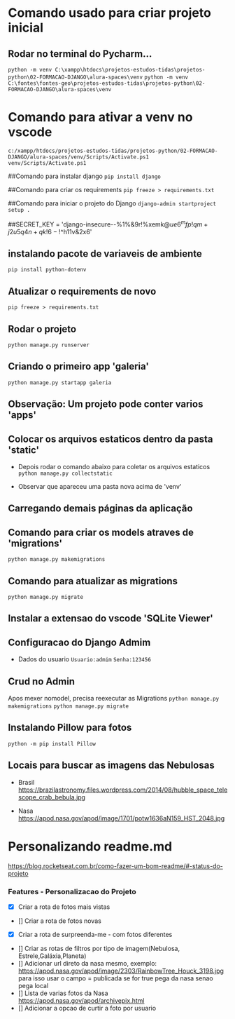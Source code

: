 # Comando usado para criar projeto inicial
## Rodar no terminal do Pycharm...
`python -m venv C:\xampp\htdocs\projetos-estudos-tidas\projetos-python\02-FORMACAO-DJANGO\alura-spaces\venv`
`python -m venv C:\fontes\fontes-geo\projetos-estudos-tidas\projetos-python\02-FORMACAO-DJANGO\alura-spaces\venv`

# Comando para ativar a venv no vscode
`c:/xampp/htdocs/projetos-estudos-tidas/projetos-python/02-FORMACAO-DJANGO/alura-spaces/venv/Scripts/Activate.ps1`
`venv/Scripts/Activate.ps1`

##Comando para instalar django
`pip install django`

##Comando para criar os requirements
`pip freeze > requirements.txt`

##Comando para iniciar o projeto do Django 
`django-admin startproject setup .`

##SECRET_KEY = 'django-insecure--%1%&9r!%xemk$@ue6^mfp!qm+j2u5q4n+qk!6-!$^h11v&2x6'

## instalando pacote de variaveis de ambiente 
`pip install python-dotenv`

## Atualizar o requirements de novo
`pip freeze > requirements.txt`

## Rodar o projeto 
`python manage.py runserver`

## Criando o primeiro app 'galeria'
`python manage.py startapp galeria`

## Observação: Um projeto pode conter varios 'apps'

## Colocar os arquivos estaticos dentro da pasta 'static'
* Depois rodar o comando abaixo para coletar os arquivos estaticos
`python manage.py collectstatic`

* Observar que apareceu uma pasta nova acima de 'venv'

## Carregando demais páginas da aplicação

## Comando para criar os models atraves de 'migrations'
`python manage.py makemigrations`

## Comando para atualizar as migrations
`python manage.py migrate`

## Instalar a extensao do vscode 'SQLite Viewer'

## Configuracao do Django Admim
* Dados do usuario
`Usuario:admim`
`Senha:123456`

## Crud no Admin
Apos mexer nomodel, precisa reexecutar as Migrations
`python manage.py makemigrations`
`python manage.py migrate`

## Instalando Pillow para fotos
`python -m pip install Pillow`

## Locais para buscar as imagens das Nebulosas
* Brasil
https://brazilastronomy.files.wordpress.com/2014/08/hubble_space_telescope_crab_bebula.jpg

* Nasa
https://apod.nasa.gov/apod/image/1701/potw1636aN159_HST_2048.jpg

# Personalizando readme.md
https://blog.rocketseat.com.br/como-fazer-um-bom-readme/#-status-do-projeto


### Features - Personalizacao do Projeto
- [x] Criar a rota de fotos mais vistas
- [] Criar a rota de fotos novas
- [x] Criar a rota de surpreenda-me - com fotos diferentes
- [] Criar as rotas de filtros por tipo de imagem(Nebulosa, Estrele,Galáxia,Planeta)
- [] Adicionar url direto da nasa mesmo, exemplo:
    https://apod.nasa.gov/apod/image/2303/RainbowTree_Houck_3198.jpg
    para isso usar o campo = publicada se for true pega da nasa senao pega local
- []  Lista de varias fotos da Nasa
https://apod.nasa.gov/apod/archivepix.html
 - [] Adicionar a opcao de curtir a foto por usuario





